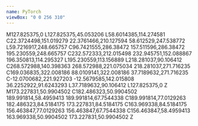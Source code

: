 ```yaml
---
name: PyTorch
viewBox: "0 0 256 310"
---
```

M127.825375,0 L127.825375,45.053206 L58.6014385,114.274581 C22.3724498,151.019279 22.3761466,210.127594 58.612529,247.538772 L59.7216917,248.665757 C96.7421555,286.38472 157.511596,286.38472 195.230559,248.665757 C232.572333,212.015498 232.945751,152.088867 196.350813,114.295327 L195.230559,113.156889 L218.281037,90.106412 C268.572988,140.398363 268.572988,221.075034 218.281037,271.716235 C169.036835,322.008186 88.0109141,322.008186 37.7189632,271.716235 C-12.0700682,221.927203 -12.5679585,142.015808 36.2252922,91.6243293 L37.7189632,90.106412 L127.825375,0 Z M173.227831,50.9904502 C182.486323,50.9904502 189.991814,58.4959413 189.991814,67.7544338 C189.991814,77.0129263 182.486323,84.5184175 173.227831,84.5184175 C163.969338,84.5184175 156.463847,77.0129263 156.463847,67.7544338 C156.463847,58.4959413 163.969338,50.9904502 173.227831,50.9904502 Z
